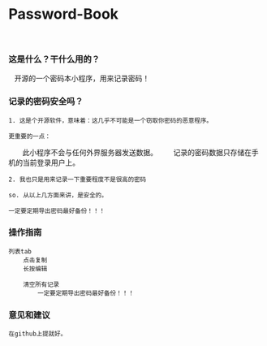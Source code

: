 # Password-Book
   
### 这是什么？干什么用的？

    开源的一个密码本小程序，用来记录密码！


### 记录的密码安全吗？

    1. 这是个开源软件，意味着：这几乎不可能是一个窃取你密码的恶意程序。

    更重要的一点：
        此小程序不会与任何外界服务器发送数据。
        记录的密码数据只存储在手机的当前登录用户上。

    2. 我也只是用来记录一下重要程度不是很高的密码
    
    so. 从以上几方面来讲，是安全的。

    一定要定期导出密码最好备份！！！

### 操作指南

    列表tab
        点击复制
        长按编辑

        清空所有记录
            一定要定期导出密码最好备份！！！
    
### 意见和建议

    在github上提就好。
